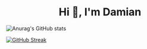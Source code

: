 

<h1 align="center">Hi 👋, I'm Damian</h1>

![Anurag's GitHub stats](https://github-readme-stats.vercel.app/api?username=Fr0ztyy43&show_icons=true&theme=radical)

[![GitHub Streak](https://github-readme-streak-stats.herokuapp.com/?user=Fr0ztyy43&theme=dark)](https://git.io/streak-stats)
